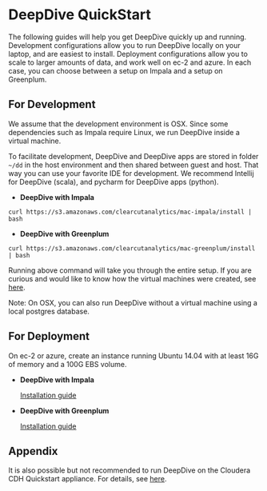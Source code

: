 # DeepDive QuickStart

The following guides will help you get DeepDive quickly up and running. Development configurations allow you to run DeepDive locally on your laptop, and are easiest to install. Deployment configurations allow you to scale to larger amounts of data, and work well on ec-2 and azure. In each case, you can choose between a setup on Impala and a setup on Greenplum.

## For Development

We assume that the development environment is OSX. Since some dependencies such as Impala require Linux, we run DeepDive inside a virtual machine. 

To facilitate development, DeepDive and DeepDive apps are stored in folder `~/dd` in the host environment and then shared between guest and host.
That way you can use your favorite IDE for development. We recommend Intellij for DeepDive (scala), and pycharm for DeepDive apps (python).

* **DeepDive with Impala**

```
curl https://s3.amazonaws.com/clearcutanalytics/mac-impala/install | bash
```

* **DeepDive with Greenplum**

```
curl https://s3.amazonaws.com/clearcutanalytics/mac-greenplum/install | bash
```

Running above command will take you through the entire setup. If you are curious and would like to know how the virtual machines were created, see [here](VMs.md).

Note: On OSX, you can also run DeepDive without a virtual machine using a local postgres database.

## For Deployment

On ec-2 or azure, create an instance running Ubuntu 14.04 with at least 16G of memory and a 100G EBS volume.

* **DeepDive with Impala**

  [Installation guide](DEPLOY_IMPALA.md)

* **DeepDive with Greenplum**

  [Installation guide](DEPLOY_GREENPLUM.md)

## Appendix

It is also possible but not recommended to run DeepDive on the Cloudera CDH Quickstart appliance. For details, see [here](VM_CLOUDERA_QUICKSTART.md).
